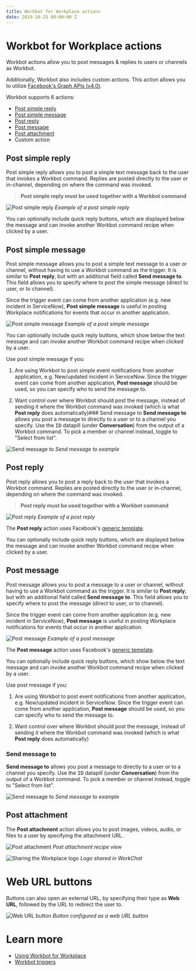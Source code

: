 ```yaml
---
title: Workbot for Workplace actions
date: 2019-10-25 00:00:00 Z
---
```


# Workbot for Workplace actions
Workbot actions allow you to post messages & replies to users or channels as Workbot.

Additionally, Workbot also includes custom actions. This action allows you to utilize [Facebook's Graph APIs (v4.0)](https://developers.facebook.com/docs/graph-api/).

Workbot supports 6 actions:
* [Post simple reply](#post-simple-reply)
* [Post simple message](#post-simple-message)
* [Post reply](#post-reply)
* [Post message](#post-message)
* [Post attachment](#post-attachment)
* Custom action

## Post simple reply
Post simple reply allows you to post a simple text message back to the user that invokes a Workbot command. Replies are posted directly to the user or in-channel, depending on where the command was invoked.

> **Post simple reply must be used together with a Workbot command**

![Post simple reply](/assets/images/workbot-for-workplace/post-simple-reply.png)
*Example of a post simple reply*

You can optionally include quick reply buttons, which are displayed below the message and can invoke another Workbot command recipe when clicked by a user.

## Post simple message
Post simple message allows you to post a simple text message to a user or channel, without having to use a Workbot command as the trigger. It is similar to **Post reply**, but with an additional field called **Send message to**. This field allows you to specify where to post the simple message (direct to user, or to channel).

Since the trigger event can come from another application (e.g. new incident in ServiceNow), **Post simple message** is useful in posting Workplace notifications for events that occur in another application.

![Post simple message](/assets/images/workbot-for-workplace/post-simple-message.png)
*Example of a post simple message*

You can optionally include quick reply buttons, which show below the text message and can invoke another Workbot command recipe when clicked by a user.

Use post simple message if you:

1. Are using Workbot to post simple event notifications from another application, e.g. New/updated incident in ServiceNow. Since the trigger event can come from another application, **Post message** should be used, so you can specify who to send the message to.

2. Want control over where Workbot should post the message, instead of sending it where the Workbot command was invoked (which is what **Post reply** does automatically)### Send message to
**Send message to** allows you post a message to directly to a user or to a channel you specify. Use the <kbd>ID</kbd> datapill (under **Conversation**) from the output of a Workbot command. To pick a member or channel instead, toggle to "Select from list".

![Send message to](/assets/images/workbot-for-workplace/send-message-to.png)
*Send message to example*

## Post reply
Post reply allows you to post a reply back to the user that invokes a Workbot command. Replies are posted directly to the user or in-channel, depending on where the command was invoked.

> **Post reply must be used together with a Workbot command**

![Post reply](/assets/images/workbot-for-workplace/post-message.png)
*Example of a post reply*

The **Post reply** action uses Facebook's [generic template](https://developers.facebook.com/docs/messenger-platform/send-messages/template/generic/).

You can optionally include quick reply buttons, which are displayed below the message and can invoke another Workbot command recipe when clicked by a user.

## Post message
Post message allows you to post a message to a user or channel, without having to use a Workbot command as the trigger. It is similar to **Post reply**, but with an additional field called **Send message to**. This field allows you to specify where to post the message (direct to user, or to channel).

Since the trigger event can come from another application (e.g. new incident in ServiceNow), **Post message** is useful in posting Workplace notifications for events that occur in another application.

![Post message](/assets/images/workbot-for-workplace/post-message.png)
*Example of a post message*

The **Post message** action uses Facebook's [generic template](https://developers.facebook.com/docs/messenger-platform/send-messages/template/generic/).

You can optionally include quick reply buttons, which show below the text message and can invoke another Workbot command recipe when clicked by a user.

Use post message if you:

1. Are using Workbot to post event notifications from another application, e.g. New/updated incident in ServiceNow. Since the trigger event can come from another application, **Post message** should be used, so you can specify who to send the message to.

2. Want control over where Workbot should post the message, instead of sending it where the Workbot command was invoked (which is what **Post reply** does automatically)

### Send message to
**Send message to** allows you post a message to directly to a user or to a channel you specify. Use the <kbd>ID</kbd> datapill (under **Conversation**) from the output of a Workbot command. To pick a member or channel instead, toggle to "Select from list".

![Send message to](/assets/images/workbot-for-workplace/send-message-to.png)
*Send message to example*

## Post attachment
The **Post attachment** action allows you to post images, videos, audio, or files to a user by specifying the attachment URL.

![Post attachment](/assets/images/workbot-for-workplace/post-attachment.png)
*Post attachment recipe view*

![Sharing the Workplace logo](/assets/images/workbot-for-workplace/sharing-workplace-logo.png)
*Logo shared in WorkChat*

# Web URL buttons
Buttons can also open an external URL, by specifying their type as **Web URL**, followed by the URL to redirect the user to.

![Web URL button](/assets/images/workbot-for-workplace/web-url-button.png)
*Button configured as a web URL button*

# Learn more
- [Using Workbot for Workplace](/workbot-for-workplace/using-workbot-for-workplace.md)
- [Workbot triggers](/workbot-for-workplace/workbot-triggers.md)

[//]: # (The above links to passing-parameters.md are not live yet.)
